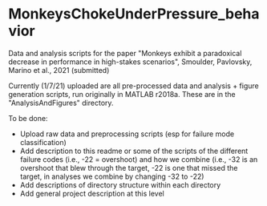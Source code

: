 # MonkeysChokeUnderPressure_behavior
Data and analysis scripts for the paper "Monkeys exhibit a paradoxical decrease in performance in high-stakes scenarios", Smoulder, Pavlovsky, Marino et al., 2021 (submitted)

Currently (1/7/21) uploaded are all pre-processed data and analysis + figure generation scripts, run originally in MATLAB r2018a. These are in the "AnalysisAndFigures" directory. 

To be done:
- Upload raw data and preprocessing scripts (esp for failure mode classification)
- Add description to this readme or some of the scripts of the different failure codes (i.e., -22 = overshoot) and how we combine (i.e., -32 is an overshoot that blew through the target, -22 is one that missed the target, in analyses we combine by changing -32 to -22)
- Add descriptions of directory structure within each directory
- Add general project description at this level
